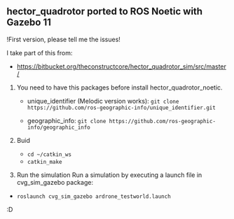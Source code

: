 ## hector_quadrotor ported to ROS Noetic with Gazebo 11

!First version, please tell me the issues!

I take part of this from:
* https://bitbucket.org/theconstructcore/hector_quadrotor_sim/src/master/

1. You need to have this packages before install hector_quadrotor_noetic.
    
    * unique_identifier (Melodic version works):
    `git clone https://github.com/ros-geographic-info/unique_identifier.git`

    * geographic_info:
    `git clone https://github.com/ros-geographic-info/geographic_info`
    
2. Buid
    * `cd ~/catkin_ws`
    * `catkin_make`

3. Run the simulation
Run a simulation by executing a launch file in cvg_sim_gazebo package: 

* `roslaunch cvg_sim_gazebo ardrone_testworld.launch`

:D
